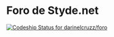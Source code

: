 # Foro de Styde.net

[ ![Codeship Status for darinelcruzz/foro](https://app.codeship.com/projects/cafa62d0-d549-0134-2621-0eb6a9a7540b/status?branch=master)](https://app.codeship.com/projects/202436)
